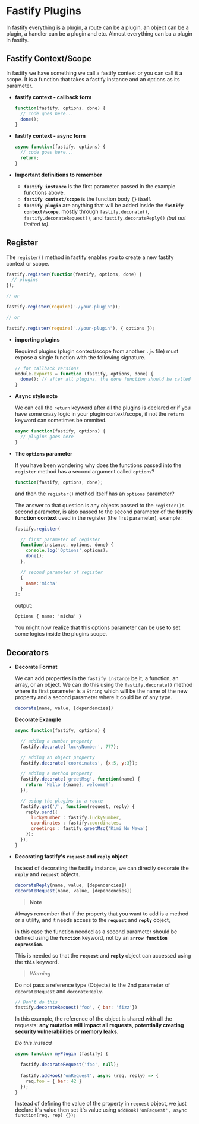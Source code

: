 # Fastify Plugins

In fastify everything is a plugin, a route can be a plugin, an object can
be a plugin, a handler can be a plugin and etc. Almost everything can ba a
plugin in fastify.

## Fastify Context/Scope

In fastify we have something we call a fastify context or you can call it
a scope. It is a function that takes a fastify instance and an options as
its parameter.

- **fastify context - callback form**
  ```js
  function(fastify, options, done) {
    // code goes here...
    done();
  }
  ```

- **fastify context - async form**
  ```js
  async function(fastify, options) {
    // code goes here...
    return;
  }
  ```

- **Important definitions to remember**

  - **`fastify instance`** is the first parameter passed in the example functions above.
  - **`fastify context/scope`** is the function body ```{}``` itself.
  - **`fastify plugin`** are anything that will be added inside the **`fastify
  context/scope`**, mostly through `fastify.decorate()`, `fastify.decorateRequest()`, and `fastify.decorateReply()` *(but not limited to)*.

## Register

The ```register()``` method in fastify enables you to create a new fastify
context or scope.

```js
fastify.register(function(fastify, options, done) {
  // plugins
});

// or

fastify.register(require('./your-plugin'));

// or 

fastify.register(require('./your-plugin'), { options });
```

- **importing plugins**

  Required plugins (plugin context/scope from another ```.js``` file) must expose a
  single function with the following signature.

  ```js
  // for callback versions
  module.exports = function (fastify, options, done) {
    done(); // after all plugins, the done function should be called
  }
  ```

- **Async style note**

  We can call the ```return``` keyword after all the plugins is declared or if
  you have some crazy logic in your plugin context/scope, if not the
  ```return``` keyword can sometimes be ommited.

  ```js
  async function(fastify, options) {
    // plugins goes here
  }
  ```

- **The `options` parameter**

  If you have been wondering why does the functions passed into the
  `register` method has a second argument called `options`?

  ```js
  function(fastify, options, done);
  ```

  and then the `register()` method itself has an `options` parameter?

  The answer to that question is any objects passed to the `register()`s
  second parameter, is also passed to the second parameter of the **fastify
  function context** used in the register (the first parameter), example:

  ```js
  fastify.register(

    // first parameter of register
    function(instance, options, done) {
      console.log('Options',options);
      done();
    },

    // second parameter of register
    {
      name:'micha'
    }
  );
  ```

  output:
  ```
  Options { name: 'micha' }
  ```
  You might now realize that this options parameter can be use to set some
  logics inside the plugins scope.

## Decorators

- **Decorate Format**

  We can add properties in the `fastify instance` be it; a function, an array,
  or an object. We can do this using the `fastify.decorate()` method where its
  first parameter is a `String` which will be the name of the new property and
  a second parameter where it could be of any type.

  ```js
  decorate(name, value, [dependencies])
  ```
  
  **Decorate Example**

  ```js
  async function(fastify, options) {

    // adding a number property
    fastify.decorate('luckyNumber', 777);

    // adding an object property
    fastify.decorate('coordinates', {x:5, y:3});

    // adding a method property
    fastify.decorate('greetMsg', function(name) {
      return `Hello ${name}, welcome!`;
    });

    // using the plugins in a route
    fastify.get('/', function(request, reply) {
      reply.send({
        luckyNumber : fastify.luckyNumber,
        coordinates : fastify.coordinates,
        greetings : fastify.greetMsg('Kimi No Nawa')
      });
    });
  }
  ```
  
- **Decorating fastify's `request` and `reply` object**

  Instead of decorating the fastify instance, we can directly decorate the
  **`reply`** and **`request`** objects.

  ```js
  decorateReply(name, value, [dependencies])
  decorateRequest(name, value, [dependencies])
  ```
  > **Note**
  
  Always remember that if the property that you want to add is a method or a
  utility, and it needs access to the **`request`** and **`reply`** object,
  
  in this case the function needed as a second parameter should be defined using
  the **`function`** keyword, not by an **`arrow function expression`**.
  
  This is needed so that the **`request`** and **`reply`** object
  can accessed using the **`this`** keyword.
  
  > *Warning*
  
  Do not pass a reference type (Objects) to the 2nd parameter of
  `decorateRequest` and `decorateReply`.
  
  ```js
  // Don't do this
  fastify.decorateRequest('foo', { bar: 'fizz'})
  ```
  
  In this example, the reference of the object is shared with all the requests:
  **any mutation will impact all requests, potentially creating security
  vulnerabilities or memory leaks**.
  
  *Do this instead*
  
  ```js
  async function myPlugin (fastify) {
  
    fastify.decorateRequest('foo', null);
    
    fastify.addHook('onRequest', async (req, reply) => {
      req.foo = { bar: 42 }
    });
  }
  ```
  
  Instead of defining the value of the property in `request` object,
  we just declare it's value then set it's value using
  `addHook('onRequest', async function(req, rep) {});`
  
  
  
  
  
  
  
  
  
  
  
  
  
  
  
  
  
  
  
  
  
  
  
  
  
  
  
  






